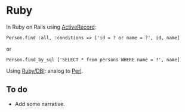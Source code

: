 Ruby
====

In Ruby on Rails using [ActiveRecord](http://guides.rubyonrails.org/active_record_querying.html):

    Person.find :all, :conditions => ['id = ? or name = ?', id, name]

or

    Person.find_by_sql ['SELECT * from persons WHERE name = ?', name]


Using [Ruby/DBI](http://ruby-dbi.rubyforge.org/): analog to [Perl](./perl.html).

To do
-----

-   Add some narrative.
